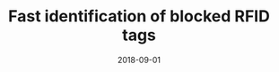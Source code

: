 ---
title: "Fast identification of blocked RFID tags"
authors:
- Liu Xiulong
- Xie Xin
- Zhao Xibin
- Wang Kun
- Li Keqiu
- Liu Alex X
- Guo, Song
- Wu Jie

date: "2018-09-01"
doi: ""

# Publication type.
# 1 = Conference paper; 2 = Journal article;
# 3 = Preprint Paper; 4 = Report; 5 = Book; 6 = Book section;
# 7 = Thesis; 8 = Patent
publication_types: ["2"]

# Publication name and optional abbreviated publication name.
publication: "*IEEE Transactions on Mobile Computing*"
publication_short: "TMC (CCF-A)"

url_pdf: https://ieeexplore.ieee.org/abstract/document/8258935
# url_code: ''
# url_dataset: ''
# url_poster: ''
# url_project: ''
# url_slides: ''
# url_video: ''

---